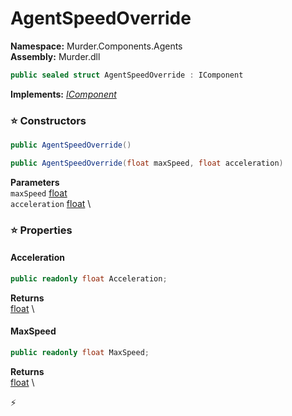 # AgentSpeedOverride

**Namespace:** Murder.Components.Agents \
**Assembly:** Murder.dll

```csharp
public sealed struct AgentSpeedOverride : IComponent
```

**Implements:** _[IComponent](../..//Bang/Components/IComponent.html)_

### ⭐ Constructors
```csharp
public AgentSpeedOverride()
```

```csharp
public AgentSpeedOverride(float maxSpeed, float acceleration)
```

**Parameters** \
`maxSpeed` [float](https://learn.microsoft.com/en-us/dotnet/api/System.Single?view=net-7.0) \
`acceleration` [float](https://learn.microsoft.com/en-us/dotnet/api/System.Single?view=net-7.0) \

### ⭐ Properties
#### Acceleration
```csharp
public readonly float Acceleration;
```

**Returns** \
[float](https://learn.microsoft.com/en-us/dotnet/api/System.Single?view=net-7.0) \
#### MaxSpeed
```csharp
public readonly float MaxSpeed;
```

**Returns** \
[float](https://learn.microsoft.com/en-us/dotnet/api/System.Single?view=net-7.0) \


⚡
